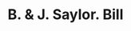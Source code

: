 ---
doi: 10.7916/D8WQ1FX6
date_other: '1910'
date_other_textual: 1910-1919
form: printed ephemera
genre:
- Invoices
name:
- B. & J. Saylor
object_in_context_url: https://biggert.cul.columbia.edu/items/view/ave_biggert_01505
subject_hierarchical_geographic:
- Reading, Pennsylvania, United States
subject_name:
- B. & J. Saylor
title: B. & J. Saylor. Bill
sort_title: B. & J. Saylor. Bill
call_number: ave_biggert_01505
coordinates:
- 40.34166666666667,-75.9263888888889
pid: ave_biggert_01505
identifiers: ave_biggert_01505
thumbnail: https://derivativo-1.library.columbia.edu/iiif/2/ldpd:343996/full/!256,256/0/native.jpg
permalink: /biggert/ave_biggert_01505/
layout: iiif-image-page
---